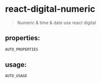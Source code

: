 # react-digital-numeric
> Numeric &amp; time &amp; date use react digital


## properties:
```javascript
AUTO_PROPERTIES
```

## usage:
```jsx
AUTO_USAGE
```
